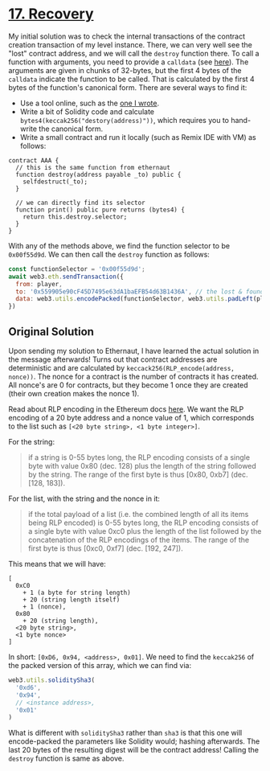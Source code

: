 # [17. Recovery](https://ethernaut.openzeppelin.com/level/0x0EB8e4771ABA41B70d0cb6770e04086E5aee5aB2)

My initial solution was to check the internal transactions of the contract creation transaction of my level instance. There, we can very well see the "lost" contract address, and we will call the `destroy` function there. To call a function with arguments, you need to provide a `calldata` (see [here](https://docs.soliditylang.org/en/latest/abi-spec.html#examples)). The arguments are given in chunks of 32-bytes, but the first 4 bytes of the `calldata` indicate the function to be called. That is calculated by the first 4 bytes of the function's canonical form. There are several ways to find it:

- Use a tool online, such as the [one I wrote](https://www.erhant.me/tools/ethertools).
- Write a bit of Solidity code and calculate `bytes4(keccak256("destory(address)"))`, which requires you to hand-write the canonical form.
- Write a small contract and run it locally (such as Remix IDE with VM) as follows:

```solidity
contract AAA { 
  // this is the same function from ethernaut
  function destroy(address payable _to) public {
    selfdestruct(_to);
  }

  // we can directly find its selector
  function print() public pure returns (bytes4) {
    return this.destroy.selector;
  }
}
```

With any of the methods above, we find the function selector to be `0x00f55d9d`. We can then call the `destroy` function as follows:

```js
const functionSelector = '0x00f55d9d';
await web3.eth.sendTransaction({
  from: player,
  to: '0x559905e90cF45D7495e63dA1baEFB54d63B1436A', // the lost & found address
  data: web3.utils.encodePacked(functionSelector, web3.utils.padLeft(player, 64))
})
```

## Original Solution

Upon sending my solution to Ethernaut, I have learned the actual solution in the message afterwards! Turns out that contract addresses are deterministic and are calculated by `keccack256(RLP_encode(address, nonce))`. The nonce for a contract is the number of contracts it has created. All nonce's are 0 for contracts, but they become 1 once they are created (their own creation makes the nonce 1).

Read about RLP encoding in the Ethereum docs [here](https://ethereum.org/en/developers/docs/data-structures-and-encoding/rlp). We want the RLP encoding of a 20 byte address and a nonce value of 1, which corresponds to the list such as `[<20 byte string>, <1 byte integer>]`.

For the string:

> if a string is 0-55 bytes long, the RLP encoding consists of a single byte with value 0x80 (dec. 128) plus the length of the string followed by the string. The range of the first byte is thus [0x80, 0xb7] (dec. [128, 183]).

For the list, with the string and the nonce in it:

> if the total payload of a list (i.e. the combined length of all its items being RLP encoded) is 0-55 bytes long, the RLP encoding consists of a single byte with value 0xc0 plus the length of the list followed by the concatenation of the RLP encodings of the items. The range of the first byte is thus [0xc0, 0xf7] (dec. [192, 247]).

This means that we will have:

```text
[
  0xC0
    + 1 (a byte for string length) 
    + 20 (string length itself) 
    + 1 (nonce), 
  0x80
    + 20 (string length),
  <20 byte string>,
  <1 byte nonce>
]
```

In short: `[0xD6, 0x94, <address>, 0x01]`. We need to find the `keccak256` of the packed version of this array, which we can find via:

```js
web3.utils.soliditySha3(
  '0xd6',
  '0x94',
  // <instance address>,
  '0x01'
)
```

What is different with `soliditySha3` rather than `sha3` is that this one will encode-packed the parameters like Solidity would; hashing afterwards. The last 20 bytes of the resulting digest will be the contract address! Calling the `destroy` function is same as above.
